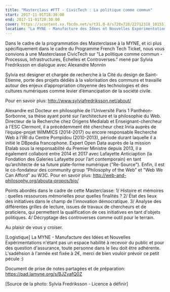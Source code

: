 ```yaml
---
title: "Masterclass #FTT - CivicTech : La politique comme commun"
start: 2017-11-01T18:30:00
end: 2017-11-01T20:30:00
cover: https://scontent.xx.fbcdn.net/v/t31.0-8/s720x720/22712318_10155198294208915_690841928008418898_o.jpg?oh=edc79e71f0ecdfa11cdb2a782be709fc&oe=5B16E874
location: "La MYNE - Manufacture des Idées et Nouvelles Expérimentations, 1 rue du Luizet, Villeurbanne, 69100"
---
```

 Dans le cadre de la programmation des Masterclasse à la MYNE, et ici plus spécifiquement dans le cadre du Programme French Tech Ticket, nous vous convions à une Masterclasse CivicTech sur "La politique comme commun - Processus, Infrastructures, Échelles et Controverses." mené par Sylvia Fredriksson en dialogue avec Alexandre Monnin

Sylvia est designer et chargée de recherche à la Cité du design de Saint-Étienne, porte des projets dédiés à la valorisation des communs et travaille autour des enjeux d’appropriation citoyenne des technologies et des cultures numériques comme levier d’émancipation de la société civile.

Pour en savoir plus: http://www.sylviafredriksson.net/about/

Alexandre est Docteur en philosophie de l’Université Paris 1 Panthéon-Sorbonne, sa thèse ayant porté sur l’architecture et la philosophie du Web. Directeur de la Recherche chez Origens Medialab et Enseignant-chercheur à l'ESC Clermont, il a précédemment été chercheur chez Inria auprès de l’équipe-projet WIMMICS (2014-2017) ou encore responsable Recherche Web à l'IRI du Centre Pompidou (2010-2013), période durant laquelle il a initié le DBpedia francophone. Expert Open Data auprès de la mission Etalab sous la responsabilité du Premier Ministre depuis 2013, il a également collaboré entre 2014 et 2017 avec Lafayette Anticiaption (la Fondation des Galeries Lafayette pour l’art contemporain) en tant qu’architecte de sa future plate-forme numérique ("Re-Source"). Enfin, il est le co-fondateur des community group “Philosophy of the Web” et "Web We Can Afford" au W3C.
Pour en savoir plus: http://web-and-philosophy.org/abouta-propos/bio/

Points abordés dans le cadre de cette Masterclasse:
1/ Histoire et mémoires : quelles ressources mémorielles pour quelles finalités ?
2/ État des lieux des initiatives dans le champ de l'innovation démocratique.
3/ Analyse des différentes grilles de lecture, issues de travaux de chercheurs et de praticiens, qui permettent la qualification de ces initiatives en tant d'objets politiques.
4/ Décryptage des controverses comme outil pour le terrain.

Au plaisir de vous y croiser.

[Logistique]
La MYNE - Manufacture des Idées et Nouvelles Expérimentations n'étant pas un espace habilité à recevoir du public et pour des question d'assurance, toute personne dans le lieu doit être adhérente. L'sadéhsion à l'année est fixée à 2€, merci de bien vouloir prévoir ce petit pécule :)

Document de prise de notes partagées et de préparation: https://pad.lamyne.org/s/BJZyafQ0Z

[Source de la photo: Sylvia Fredriksson - Licence à définir]
